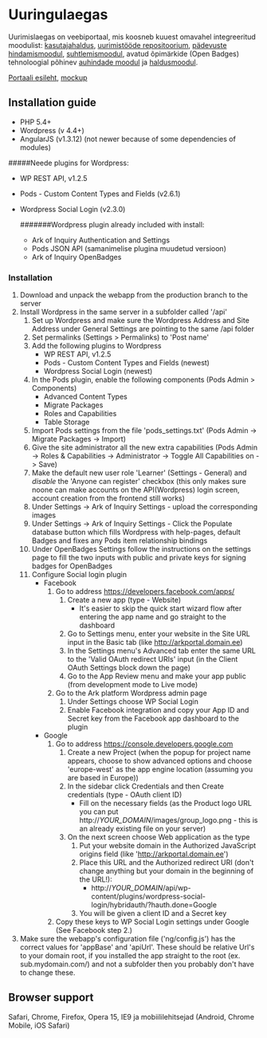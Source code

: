 Uuringulaegas
=============

Uurimislaegas on veebiportaal, mis koosneb kuuest omavahel integreeritud moodulist: [kasutajahaldus](https://github.com/tammets/Uuringulaegas/issues/1), [uurimistööde repositoorium](https://github.com/tammets/Uuringulaegas/issues/2), [pädevuste hindamismoodul](https://github.com/tammets/Uuringulaegas/issues/3), [suhtlemismoodul](https://github.com/tammets/Uuringulaegas/issues/4), avatud õpimärkide (Open Badges) tehnoloogial põhinev [auhindade moodul](https://github.com/tammets/Uuringulaegas/issues/5) ja [haldusmoodul](https://github.com/tammets/Uuringulaegas/issues/6).

[Portaali esileht](http://lingid.ee/platform_mock_up), [mockup](https://projects.invisionapp.com/share/C81XU69TG#/screens)

Installation guide
---------------
* PHP 5.4+
* Wordpress (v 4.4+)
* AngularJS (v1.3.12) (not newer because of some dependencies of modules)

#####Neede plugins for Wordpress:
  - WP REST API, v1.2.5
  - Pods - Custom Content Types and Fields (v2.6.1)
  - Wordpress Social Login (v2.3.0)
  
    #######Wordpress plugin already included with install:
    - Ark of Inquiry Authentication and Settings
    - Pods JSON API (samanimelise plugina muudetud versioon)
    - Ark of Inquiry OpenBadges
  
### Installation

1. Download and unpack the webapp from the production branch to the server
2. Install Wordpress in the same server in a subfolder called '/api'
    1. Set up Wordpress and make sure the Wordpress Address and Site Address under General Settings are pointing to the same /api folder
    2. Set permalinks (Settings > Permalinks) to 'Post name'
    3. Add the following plugins to Wordpress
        * WP REST API, v1.2.5
        * Pods - Custom Content Types and Fields (newest)
        * Wordpress Social Login (newest)
    4. In the Pods plugin, enable the following components (Pods Admin > Components)
        * Advanced Content Types
        * Migrate Packages
        * Roles and Capabilities
        * Table Storage
    5. Import Pods settings from the file 'pods_settings.txt' (Pods Admin -> Migrate Packages -> Import)
    6. Give the site administrator all the new extra capabilities (Pods Admin -> Roles & Capabilities -> Administrator -> Toggle All Capabilities on -> Save)
    7. Make the default new user role 'Learner' (Settings - General) and *disable* the 'Anyone can register' checkbox (this only makes sure noone can make accounts on the API(Wordpress) login screen, account creation from the frontend still works)
    8. Under Settings -> Ark of Inquiry Settings - upload the corresponding images
    9. Under Settings -> Ark of Inquiry Settings - Click the Populate database button which fills Wordpress with help-pages, default Badges and fixes any Pods item relationship bindings
    10. Under OpenBadges Settings follow the instructions on the settings page to fill the two inputs with public and private keys for signing badges for OpenBadges
    11. Configure Social login plugin
        * Facebook
            1. Go to address https://developers.facebook.com/apps/
                1. Create a new app (type  - Website) 
                    * It's easier to skip the quick start wizard flow after entering the app name and go straight to the dashboard
                2. Go to Settings menu, enter your website in the Site URL input in the Basic tab (like http://arkportal.domain.ee)
                3. In the Settings menu's Advanced tab enter the same URL to the 'Valid OAuth redirect URIs' input (in the Client OAuth Settings block down the page)
                4. Go to the App Review menu and make your app public (from development mode to Live mode)
            2. Go to the Ark platform Wordpress admin page 
                1. Under Settings choose WP Social Login
                2. Enable Facebook integration and copy your App ID and Secret key from the Facebook app dashboard to the plugin
        * Google
            1. Go to address https://console.developers.google.com
                1. Create a new Project (when the popup for project name appears, choose to show advanced options and choose 'europe-west' as the app engine location (assuming you are based in Europe))
                2. In the sidebar click Credentials and then Create credentials (type - OAuth client ID)
                    * Fill on the necessary fields (as the Product logo URL you can put http://*YOUR_DOMAIN*/images/group_logo.png - this is an already existing file on your server)
                3. On the next screen choose Web application as the type
                    1. Put your website domain in the Authorized JavaScript origins field (like 'http://arkportal.domain.ee')
                    2. Place this URL and the Authorized redirect URI (don't change anything but your domain in the beginning of the URL!):
                        * http://*YOUR_DOMAIN*/api/wp-content/plugins/wordpress-social-login/hybridauth/?hauth.done=Google
                    3. You will be given a client ID and a Secret key
            2. Copy these keys to WP Social Login settings under Google (See Facebook step 2.)
3. Make sure the webapp's configuration file ('ng/config.js') has the correct values for 'appBase' and 'apiUrl'. These should be relative Url's to your domain root, if you installed the app straight to the root (ex. sub.mydomain.com/) and not a subfolder then you probably don't have to change these.

Browser support
---------------------

Safari, Chrome, Firefox, Opera 15, IE9 ja mobiililehitsejad (Android, Chrome Mobile, iOS Safari)
